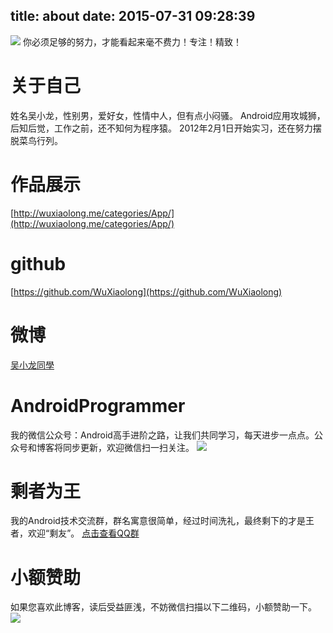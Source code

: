 title: about
date: 2015-07-31 09:28:39
---
![](http://7q5c2h.com1.z0.glb.clouddn.com/me.JPG?watermark/2/text/5ZC05bCP6b6Z5ZCM5a24/font/5qW35L2T/fontsize/500/fill/I0VGRUZFRg==/dissolve/100/gravity/SouthEast/dx/10/dy/10)
你必须足够的努力，才能看起来毫不费力！专注！精致！

# 关于自己
姓名吴小龙，性别男，爱好女，性情中人，但有点小闷骚。
Android应用攻城狮，后知后觉，工作之前，还不知何为程序猿。
2012年2月1日开始实习，还在努力摆脱菜鸟行列。

# 作品展示
[http://wuxiaolong.me/categories/App/](http://wuxiaolong.me/categories/App/)

# github
[https://github.com/WuXiaolong](https://github.com/WuXiaolong)

# 微博
[吴小龙同學](http://weibo.com/u/2175011601)

# AndroidProgrammer
我的微信公众号：Android高手进阶之路，让我们共同学习，每天进步一点点。公众号和博客将同步更新，欢迎微信扫一扫关注。
![](http://7q5c2h.com1.z0.glb.clouddn.com/qrcode_AndroidProgrammer.jpg)

# 剩者为王
我的Android技术交流群，群名寓意很简单，经过时间洗礼，最终剩下的才是王者，欢迎“剩友”。
[点击查看QQ群](http://wuxiaolong.me/qq/)

# 小额赞助
如果您喜欢此博客，读后受益匪浅，不妨微信扫描以下二维码，小额赞助一下。
<img src="http://7q5c2h.com1.z0.glb.clouddn.com/wechatpay.JPG" /> 
